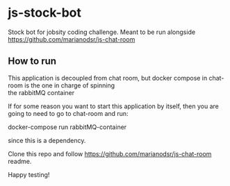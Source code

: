 # js-stock-bot

 Stock bot for jobsity coding challenge. Meant to be run alongside https://github.com/marianodsr/js-chat-room

 ## How to run  
 
  
 This application is decoupled from chat room, but docker compose in chat-room is the one in charge of spinning  
 the rabbitMQ container  
 
 If for some reason you want to start this application by itself, then you are going to need to go to chat-room and run:
 
 docker-compose run rabbitMQ-container

since this is a dependency.
 
 Clone this repo and follow https://github.com/marianodsr/js-chat-room readme.
 
 Happy testing!

